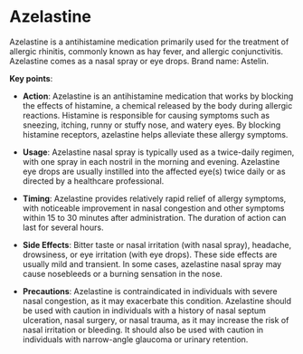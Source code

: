 [//]: # (
source: gpt-3 + jph editing
brands: Astelin
tags: antihistamines medications
)

# Azelastine

Azelastine is a antihistamine medication primarily used for the treatment of allergic rhinitis, commonly known as hay fever, and allergic conjunctivitis. Azelastine comes as a nasal spray or eye drops. Brand name: Astelin.

**Key points**:

* **Action**: Azelastine is an antihistamine medication that works by blocking the effects of histamine, a chemical released by the body during allergic reactions. Histamine is responsible for causing symptoms such as sneezing, itching, runny or stuffy nose, and watery eyes. By blocking histamine receptors, azelastine helps alleviate these allergy symptoms.

* **Usage**: Azelastine nasal spray is typically used as a twice-daily regimen, with one spray in each nostril in the morning and evening. Azelastine eye drops are usually instilled into the affected eye(s) twice daily or as directed by a healthcare professional.

* **Timing**: Azelastine provides relatively rapid relief of allergy symptoms, with noticeable improvement in nasal congestion and other symptoms within 15 to 30 minutes after administration. The duration of action can last for several hours.

* **Side Effects**: Bitter taste or nasal irritation (with nasal spray), headache, drowsiness, or eye irritation (with eye drops). These side effects are usually mild and transient. In some cases, azelastine nasal spray may cause nosebleeds or a burning sensation in the nose.

* **Precautions**: Azelastine is contraindicated in individuals with severe nasal congestion, as it may exacerbate this condition. Azelastine should be used with caution in individuals with a history of nasal septum ulceration, nasal surgery, or nasal trauma, as it may increase the risk of nasal irritation or bleeding. It should also be used with caution in individuals with narrow-angle glaucoma or urinary retention.
